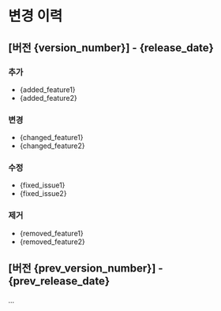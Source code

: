 # 변경 이력

## [버전 {version_number}] - {release_date}
### 추가
- {added_feature1}
- {added_feature2}

### 변경
- {changed_feature1}
- {changed_feature2}

### 수정
- {fixed_issue1}
- {fixed_issue2}

### 제거
- {removed_feature1}
- {removed_feature2}

## [버전 {prev_version_number}] - {prev_release_date}
...
